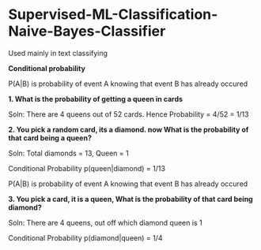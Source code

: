 # Supervised-ML-Classification-Naive-Bayes-Classifier

Used mainly in text classifying

**Conditional probability**

P(A|B) is probability of event A knowing that event B has already occured

**1. What is the probability of getting a queen in cards**

Soln: There are 4 queens out of 52 cards. Hence Probability = 4/52 = 1/13

**2. You pick a random card, its a diamond. now What is the probability of that card being a queen?**

Soln: Total diamonds = 13, Queen = 1

Conditional Probability p(queen|diamond) = 1/13

P(A|B) is probability of event A knowing that event B has already occured

**3. You pick a card, it is a queen, What is the probability of that card being diamond?**

Soln: There are 4 queens, out off which diamond queen is 1

Conditional Probability p(diamond|queen) = 1/4
